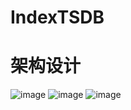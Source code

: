 # IndexTSDB
# 架构设计
![image](https://user-images.githubusercontent.com/50624748/172181112-5fd9a1d0-abab-4821-b3dc-05ce871fda80.png)
![image](https://user-images.githubusercontent.com/50624748/172181404-16955c74-fbcf-4dad-91ea-d3e5923929f0.png)
![image](https://user-images.githubusercontent.com/50624748/172181503-166f24c0-7099-438b-be79-6ddfe9c9e909.png)
